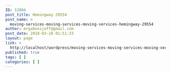 ```yaml
---
ID: 12804
post_title: Hemingway 29554
post_name: >
  moving-services-moving-services-moving-services-hemingway-29554
author: mrgabonijeff@gmail.com
post_date: 2018-03-28 01:51:33
layout: page
link: >
  http://localhost/wordpress/moving-services-moving-services-moving-services-hemingway-29554/
published: true
tags: [ ]
categories: [ ]
---
```

